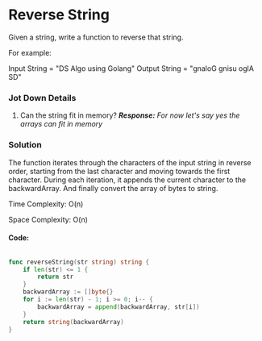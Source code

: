 
# Reverse String

Given a string, write a function to reverse that string.

For example:

Input String = "DS Algo using Golang"
Output String = "gnaloG gnisu oglA SD"

  

### Jot Down Details

1. Can the string fit in memory? ***Response:** For now let's say yes the arrays can fit in memory*


### Solution
The function iterates through the characters of the input string in reverse order, starting from the last character and moving towards the first character. During each iteration, it appends the current character to the backwardArray. And finally convert the array of bytes to string.

Time Complexity: O(n)

Space Complexity: O(n)


  

#### Code:

```go

func reverseString(str string) string {
	if len(str) <= 1 {
		return str
	}
	backwardArray := []byte{}
	for i := len(str) - 1; i >= 0; i-- {
		backwardArray = append(backwardArray, str[i])
	}
	return string(backwardArray)
}
```